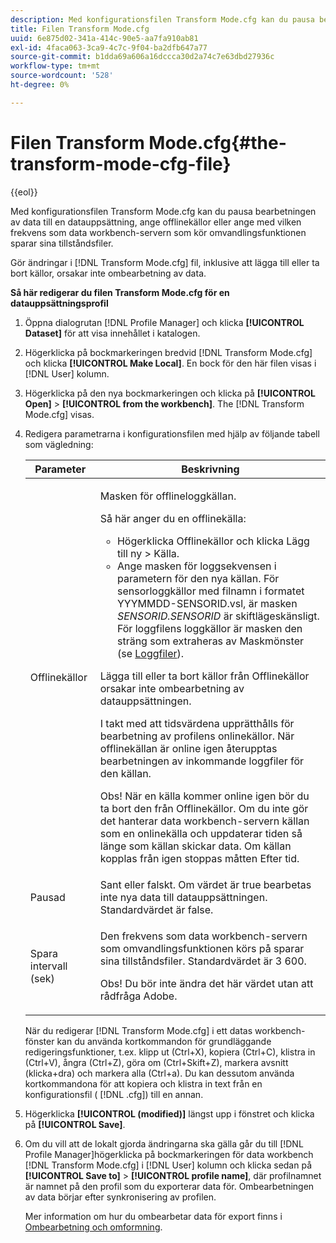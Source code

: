 ```yaml
---
description: Med konfigurationsfilen Transform Mode.cfg kan du pausa bearbetningen av data till en datauppsättning, ange offlinekällor eller ange med vilken frekvens som data workbench-servern som kör omvandlingsfunktionen sparar sina tillståndsfiler.
title: Filen Transform Mode.cfg
uuid: 6e875d02-341a-414c-90e5-aa7fa910ab81
exl-id: 4faca063-3ca9-4c7c-9f04-ba2dfb647a77
source-git-commit: b1dda69a606a16dccca30d2a74c7e63dbd27936c
workflow-type: tm+mt
source-wordcount: '528'
ht-degree: 0%

---
```


# Filen Transform Mode.cfg{#the-transform-mode-cfg-file}

{{eol}}

Med konfigurationsfilen Transform Mode.cfg kan du pausa bearbetningen av data till en datauppsättning, ange offlinekällor eller ange med vilken frekvens som data workbench-servern som kör omvandlingsfunktionen sparar sina tillståndsfiler.

Gör ändringar i [!DNL Transform Mode.cfg] fil, inklusive att lägga till eller ta bort källor, orsakar inte ombearbetning av data.

**Så här redigerar du filen Transform Mode.cfg för en datauppsättningsprofil**

1. Öppna dialogrutan [!DNL Profile Manager] och klicka **[!UICONTROL Dataset]** för att visa innehållet i katalogen.
1. Högerklicka på bockmarkeringen bredvid [!DNL Transform Mode.cfg] och klicka **[!UICONTROL Make Local]**. En bock för den här filen visas i [!DNL User] kolumn.
1. Högerklicka på den nya bockmarkeringen och klicka på **[!UICONTROL Open]** > **[!UICONTROL from the workbench]**. The [!DNL Transform Mode.cfg] visas.
1. Redigera parametrarna i konfigurationsfilen med hjälp av följande tabell som vägledning:

   <table id="table_9FC00BD54FD8439DA17AEF61AC2ACD50"> 
    <thead> 
    <tr> 
    <th colname="col1" class="entry"> Parameter </th> 
    <th colname="col2" class="entry"> Beskrivning </th> 
    </tr> 
    </thead>
    <tbody> 
    <tr> 
    <td colname="col1"> Offlinekällor </td> 
    <td colname="col2"> <p>Masken för offlineloggkällan. </p> <p> Så här anger du en offlinekälla: </p> 
    <ul id="ul_B93F945A697C4882ADE420438712B0B0"> 
     <li id="li_617C04FE9F1C4E998394F224CFEA21F3"> Högerklicka <span class="uicontrol"> Offlinekällor</span> och klicka <span class="uicontrol"> Lägg till ny</span> &gt; <span class="uicontrol"> Källa</span>. </li> 
    <li id="li_B263A294D1F14D62BBAA5DBF3B388C38"> Ange masken för loggsekvensen i parametern för den nya källan. För sensorloggkällor med filnamn i formatet <span class="filepath"> YYYMMDD-SENSORID.vsl</span>, är masken <i>SENSORID.SENSORID</i> är skiftlägeskänsligt. För loggfilens loggkällor är masken den sträng som extraheras av <span class="wintitle"> Maskmönster</span> (se <a href="../../../../home/c-dataset-const-proc/c-log-proc-config-file/c-log-sources.md#concept-3d4fb817c057447d90f166b1183b461e"> Loggfiler</a>). </li> 
    </ul> <p> Lägga till eller ta bort källor från <span class="wintitle"> Offlinekällor</span> orsakar inte ombearbetning av datauppsättningen. </p> <p> I takt med att tidsvärdena upprätthålls för bearbetning av profilens onlinekällor. När offlinekällan är online igen återupptas bearbetningen av inkommande loggfiler för den källan. </p> <p> <p>Obs! När en källa kommer online igen bör du ta bort den från <span class="wintitle"> Offlinekällor</span>. Om du inte gör det hanterar data workbench-servern källan som en onlinekälla och uppdaterar tiden så länge som källan skickar data. Om källan kopplas från igen stoppas måtten Efter tid. </p> </p> </td> 
    </tr> 
    <tr> 
    <td colname="col1"> Pausad </td> 
    <td colname="col2"> Sant eller falskt. Om värdet är true bearbetas inte nya data till datauppsättningen. Standardvärdet är false. </td> 
    </tr> 
    <tr> 
    <td colname="col1"> Spara intervall (sek) </td> 
    <td colname="col2"> <p>Den frekvens som data workbench-servern som omvandlingsfunktionen körs på sparar sina tillståndsfiler. Standardvärdet är 3 600. </p> <p> <p>Obs! Du bör inte ändra det här värdet utan att rådfråga Adobe. </p> </p> </td> 
    </tr> 
    </tbody> 
   </table>

   När du redigerar [!DNL Transform Mode.cfg] i ett datas workbench-fönster kan du använda kortkommandon för grundläggande redigeringsfunktioner, t.ex. klipp ut (Ctrl+X), kopiera (Ctrl+C), klistra in (Ctrl+V), ångra (Ctrl+Z), göra om (Ctrl+Skift+Z), markera avsnitt (klicka+dra) och markera alla (Ctrl+a). Du kan dessutom använda kortkommandona för att kopiera och klistra in text från en konfigurationsfil ( [!DNL .cfg]) till en annan.

1. Högerklicka **[!UICONTROL (modified)]** längst upp i fönstret och klicka på **[!UICONTROL Save]**.
1. Om du vill att de lokalt gjorda ändringarna ska gälla går du till [!DNL Profile Manager]högerklicka på bockmarkeringen för data workbench [!DNL Transform Mode.cfg] i [!DNL User] kolumn och klicka sedan på **[!UICONTROL Save to]** > **[!UICONTROL profile name]**, där profilnamnet är namnet på den profil som du exporterar data för. Ombearbetningen av data börjar efter synkronisering av profilen.

   Mer information om hur du ombearbetar data för export finns i [Ombearbetning och omformning](../../../../home/c-dataset-const-proc/c-reproc-retrans/c-unst-reproc-retrans.md).
